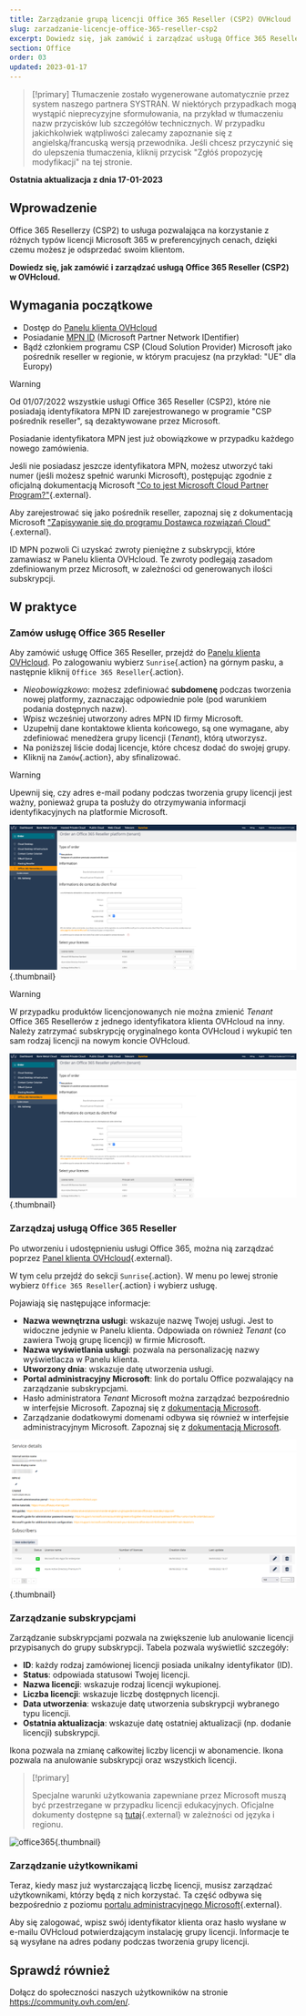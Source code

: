 ```yaml
---
title: Zarządzanie grupą licencji Office 365 Reseller (CSP2) OVHcloud
slug: zarzadzanie-licencje-office-365-reseller-csp2
excerpt: Dowiedz się, jak zamówić i zarządzać usługą Office 365 Reseller (CSP2) w OVHcloud
section: Office
order: 03
updated: 2023-01-17
---
```


> [!primary]
> Tłumaczenie zostało wygenerowane automatycznie przez system naszego partnera SYSTRAN. W niektórych przypadkach mogą wystąpić nieprecyzyjne sformułowania, na przykład w tłumaczeniu nazw przycisków lub szczegółów technicznych. W przypadku jakichkolwiek wątpliwości zalecamy zapoznanie się z angielską/francuską wersją przewodnika. Jeśli chcesz przyczynić się do ulepszenia tłumaczenia, kliknij przycisk "Zgłóś propozycję modyfikacji" na tej stronie.
>

**Ostatnia aktualizacja z dnia 17-01-2023**

## Wprowadzenie

Office 365 Resellerzy (CSP2) to usługa pozwalająca na korzystanie z różnych typów licencji Microsoft 365 w preferencyjnych cenach, dzięki czemu możesz je odsprzedać swoim klientom.

**Dowiedz się, jak zamówić i zarządzać usługą Office 365 Reseller (CSP2) w OVHcloud.**

## Wymagania początkowe

- Dostęp do [Panelu klienta OVHcloud](https://www.ovh.com/auth/?action=gotomanager&from=https://www.ovh.pl/&ovhSubsidiary=pl)
- Posiadanie [MPN ID](https://learn.microsoft.com/partner-center/mpn-create-a-partner-center-account) (Microsoft Partner Network IDentifier) 
- Bądź członkiem programu CSP (Cloud Solution Provider) Microsoft jako pośrednik reseller w regionie, w którym pracujesz (na przykład: "UE" dla Europy)

> [!warning]
>
> Od 01/07/2022 wszystkie usługi Office 365 Reseller (CSP2), które nie posiadają identyfikatora MPN ID zarejestrowanego w programie "CSP pośrednik reseller", są dezaktywowane przez Microsoft.
>
> Posiadanie identyfikatora MPN jest już obowiązkowe w przypadku każdego nowego zamówienia.
>

Jeśli nie posiadasz jeszcze identyfikatora MPN, możesz utworzyć taki numer (jeśli możesz spełnić warunki Microsoft), postępując zgodnie z oficjalną dokumentacją Microsoft ["Co to jest Microsoft Cloud Partner Program?"](https://docs.microsoft.com/partner-center/mpn-create-a-partner-center-account){.external}.

Aby zarejestrować się jako pośrednik reseller, zapoznaj się z dokumentacją Microsoft ["Zapisywanie się do programu Dostawca rozwiązań Cloud"](https://docs.microsoft.com/partner-center/enrolling-in-the-csp-program#enroll-as-an-indirect-reseller){.external}.

ID MPN pozwoli Ci uzyskać zwroty pieniężne z subskrypcji, które zamawiasz w Panelu klienta OVHcloud. Te zwroty podlegają zasadom zdefiniowanym przez Microsoft, w zależności od generowanych ilości subskrypcji.

## W praktyce

### Zamów usługę Office 365 Reseller

Aby zamówić usługę Office 365 Reseller, przejdź do [Panelu klienta OVHcloud](https://www.ovh.com/auth/?action=gotomanager&from=https://www.ovh.pl/&ovhSubsidiary=pl). Po zalogowaniu wybierz `Sunrise`{.action} na górnym pasku, a następnie kliknij `Office 365 Reseller`{.action}.

- *Nieobowiązkowo*: możesz zdefiniować **subdomenę** podczas tworzenia nowej platformy, zaznaczając odpowiednie pole (pod warunkiem podania dostępnych nazw).
- Wpisz wcześniej utworzony adres MPN ID firmy Microsoft.
- Uzupełnij dane kontaktowe klienta końcowego, są one wymagane, aby zdefiniować menedżera grupy licencji (*Tenant*), którą utworzysz.
- Na poniższej liście dodaj licencje, które chcesz dodać do swojej grupy.
- Kliknij na `Zamów`{.action}, aby sfinalizować.

> [!warning]
> Upewnij się, czy adres e-mail podany podczas tworzenia grupy licencji jest ważny, ponieważ grupa ta posłuży do otrzymywania informacji identyfikacyjnych na platformie Microsoft.
>

![office365](images/csp2-01.png){.thumbnail}

> [!warning]
> W przypadku produktów licencjonowanych nie można zmienić *Tenant* Office 365 Resellerów z jednego identyfikatora klienta OVHcloud na inny. Należy zatrzymać subskrypcję oryginalnego konta OVHcloud i wykupić ten sam rodzaj licencji na nowym koncie OVHcloud.
> 


![office365](images/csp2-01.png){.thumbnail}

### Zarządzaj usługą Office 365 Reseller

Po utworzeniu i udostępnieniu usługi Office 365, można nią zarządzać poprzez [Panel klienta OVHcloud](https://www.ovh.com/auth/?action=gotomanager&from=https://www.ovh.pl/&ovhSubsidiary=pl){.external}.

W tym celu przejdź do sekcji `Sunrise`{.action}. W menu po lewej stronie wybierz `Office 365 Reseller`{.action} i wybierz usługę.

Pojawiają się następujące informacje:

- **Nazwa wewnętrzna usługi**: wskazuje nazwę Twojej usługi. Jest to widoczne jedynie w Panelu klienta. Odpowiada on również *Tenant* (co zawiera Twoją grupę licencji) w firmie Microsoft.
- **Nazwa wyświetlania usługi**: pozwala na personalizację nazwy wyświetlacza w Panelu klienta.
- **Utworzony dnia**: wskazuje datę utworzenia usługi.
- **Portal administracyjny Microsoft**: link do portalu Office pozwalający na zarządzanie subskrypcjami.
- Hasło administratora *Tenant* Microsoft można zarządzać bezpośrednio w interfejsie Microsoft. Zapoznaj się z [dokumentacją Microsoft](https://support.microsoft.com/account-billing/reset-a-forgotten-microsoft-account-password-eff4f067-5042-c1a3-fe72-b04d60556c37).
- Zarządzanie dodatkowymi domenami odbywa się również w interfejsie administracyjnym Microsoft. Zapoznaj się z [dokumentacją Microsoft](https://support.microsoft.com/office/connect-your-domain-to-office-365-cd74b4fa-6d34-4669-9937-ed178ac84515).


![office365](images/sunrise_office365_CSP2_services_details.png){.thumbnail}


### Zarządzanie subskrypcjami

Zarządzanie subskrypcjami pozwala na zwiększenie lub anulowanie licencji przypisanych do grupy subskrypcji. Tabela pozwala wyświetlić szczegóły:

- **ID**: każdy rodzaj zamówionej licencji posiada unikalny identyfikator (ID).
- **Status**: odpowiada statusowi Twojej licencji.
- **Nazwa licencji**: wskazuje rodzaj licencji wykupionej.
- **Liczba licencji**: wskazuje liczbę dostępnych licencji.
- **Data utworzenia**: wskazuje datę utworzenia subskrypcji wybranego typu licencji.
- **Ostatnia aktualizacja**: wskazuje datę ostatniej aktualizacji (np. dodanie licencji) subskrypcji.

Ikona <i class="icons-pen"></i>  pozwala na zmianę całkowitej liczby licencji w abonamencie. Ikona <i class="icons-bin"></i>  pozwala na anulowanie subskrypcji oraz wszystkich licencji.

> [!primary]
>
> Specjalne warunki użytkowania zapewniane przez Microsoft muszą być przestrzegane w przypadku licencji edukacyjnych. Oficjalne dokumenty dostępne są [tutaj](https://www.microsoft.com/licensing/docs){.external} w zależności od języka i regionu.
>

![office365](images/sunrise_office365_CSP2_Subscribers.png){.thumbnail}

### Zarządzanie użytkownikami

Teraz, kiedy masz już wystarczającą liczbę licencji, musisz zarządzać użytkownikami, którzy będą z nich korzystać. Ta część odbywa się bezpośrednio z poziomu [portalu administracyjnego Microsoft](https://portal.office.com/Admin/Default.aspx){.external}.

Aby się zalogować, wpisz swój identyfikator klienta oraz hasło wysłane w e-mailu OVHcloud potwierdzającym instalację grupy licencji. Informacje te są wysyłane na adres podany podczas tworzenia grupy licencji.

## Sprawdź również

Dołącz do społeczności naszych użytkowników na stronie <https://community.ovh.com/en/>.
